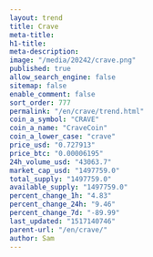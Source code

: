 ```yaml
---
layout: trend
title: Crave
meta-title: 
h1-title: 
meta-description: 
image: "/media/20242/crave.png"
published: true
allow_search_engine: false
sitemap: false
enable_comment: false
sort_order: 777
permalink: "/en/crave/trend.html"
coin_a_symbol: "CRAVE"
coin_a_name: "CraveCoin"
coin_a_lower_case: "crave"
price_usd: "0.727913"
price_btc: "0.00006195"
24h_volume_usd: "43063.7"
market_cap_usd: "1497759.0"
total_supply: "1497759.0"
available_supply: "1497759.0"
percent_change_1h: "4.83"
percent_change_24h: "9.46"
percent_change_7d: "-89.99"
last_updated: "1517140746"
parent-url: "/en/crave/"
author: Sam
---
```


